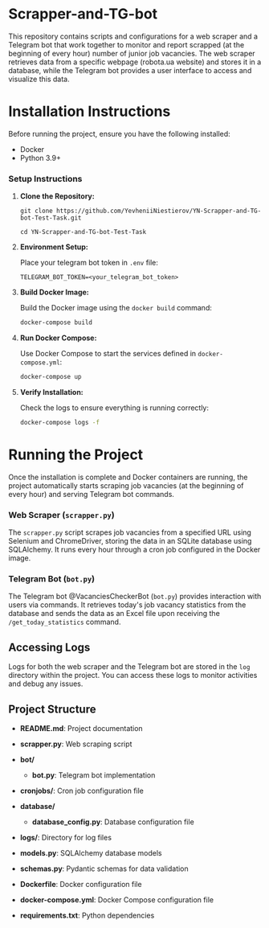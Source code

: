    # Scrapper-and-TG-bot

This repository contains scripts and configurations for a web scraper and a Telegram bot that work together to monitor and report scrapped (at the beginning of every hour) number of junior job vacancies. The web scraper retrieves data from a specific webpage (robota.ua website) and stores it in a database, while the Telegram bot provides a user interface to access and visualize this data.

# Installation Instructions

Before running the project, ensure you have the following installed:

- Docker
- Python 3.9+

### Setup Instructions

1. **Clone the Repository:**

    ```
    git clone https://github.com/YevheniiNiestierov/YN-Scrapper-and-TG-bot-Test-Task.git
    ```
    ```
    cd YN-Scrapper-and-TG-bot-Test-Task
    ```


2. **Environment Setup:**

    Place your telegram bot token in `.env` file:

    ```plaintext
    TELEGRAM_BOT_TOKEN=<your_telegram_bot_token>
    ```

3. **Build Docker Image:**

    Build the Docker image using the `docker build` command:

    ```bash
    docker-compose build
    ```

4. **Run Docker Compose:**

    Use Docker Compose to start the services defined in `docker-compose.yml`:

    ```bash
    docker-compose up
    ```

5. **Verify Installation:**

    Check the logs to ensure everything is running correctly:

    ```bash
    docker-compose logs -f
    ```

# Running the Project

Once the installation is complete and Docker containers are running, the project automatically starts scraping job vacancies (at the beginning of every hour) and serving Telegram bot commands.

### Web Scraper (`scrapper.py`)

The `scrapper.py` script scrapes job vacancies from a specified URL using Selenium and ChromeDriver, storing the data in an SQLite database using SQLAlchemy. It runs every hour through a cron job configured in the Docker image.

### Telegram Bot (`bot.py`)

The Telegram bot @VacanciesCheckerBot (`bot.py`) provides interaction with users via commands. It retrieves today's job vacancy statistics from the database and sends the data as an Excel file upon receiving the `/get_today_statistics` command.

## Accessing Logs

Logs for both the web scraper and the Telegram bot are stored in the `log` directory within the project. You can access these logs to monitor activities and debug any issues.

## Project Structure

- **README.md**: Project documentation
- **scrapper.py**: Web scraping script

- **bot/**
  - **bot.py**: Telegram bot implementation
- **cronjobs/**: Cron job configuration file
- **database/**
  - **database_config.py**: Database configuration file
- **logs/**: Directory for log files
- **models.py**: SQLAlchemy database models
- **schemas.py**: Pydantic schemas for data validation
- **Dockerfile**: Docker configuration file
- **docker-compose.yml**: Docker Compose configuration file
- **requirements.txt**: Python dependencies




